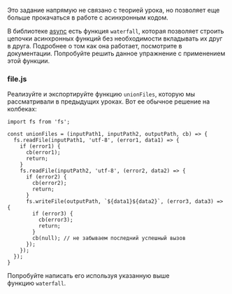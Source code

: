 Это задание напрямую не связано с теорией урока, но позволяет еще больше прокачаться в работе с асинхронным кодом.

В библиотеке [async](http://caolan.github.io/async/docs.html#waterfall) есть функция `waterfall`, которая позволяет строить цепочки асинхронных функций без необходимости вкладывать их друг в друга. Подробнее о том как она работает, посмотрите в документации. Попробуйте решить данное упражнение с применением этой функции.

### file.js

Реализуйте и экспортируйте функцию `unionFiles`, которую мы рассматривали в предыдущих уроках. Вот ее обычное решение на колбеках:

```
import fs from 'fs';

const unionFiles = (inputPath1, inputPath2, outputPath, cb) => {
  fs.readFile(inputPath1, 'utf-8', (error1, data1) => {
    if (error1) {
      cb(error1);
      return;
    }
    fs.readFile(inputPath2, 'utf-8', (error2, data2) => {
      if (error2) {
        cb(error2);
        return;
      }
      fs.writeFile(outputPath, `${data1}${data2}`, (error3, data3) => {
        if (error3) {
          cb(error3);
          return;
        }
        cb(null); // не забываем последний успешный вызов
      });
    });
  });
}

```

Попробуйте написать его используя указанную выше функцию `waterfall`.